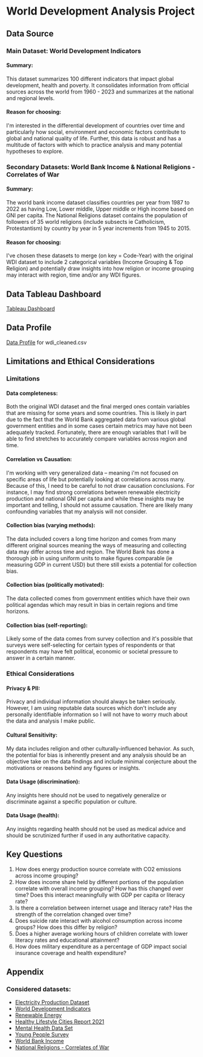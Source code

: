 # World Development Analysis Project
## Data Source
### Main Dataset: World Development Indicators
#### Summary:
This dataset summarizes 100 different indicators that impact global development, health and poverty. It consolidates information from official sources across the world from 1960 - 2023 and summarizes at the national and regional levels.
#### Reason for choosing:
I'm interested in the differential development of countries over time and particularly how social, environment and economic factors contribute to global and national quality of life. Further, this data is robust and has a multitude of factors with which to practice analysis and many potential hypotheses to explore.
### Secondary Datasets: World Bank Income & National Religions - Correlates of War
#### Summary:
The world bank income dataset classifies countries per year from 1987 to 2022 as having Low, Lower middle, Upper middle or High income based on GNI per capita. 
The National Religions dataset contains the population of followers of 35 world religions (include subsects ie Catholicism, Protestantism) by country by year in 5 year increments from 1945 to 2015.
#### Reason for choosing:
I've chosen these datasets to merge (on key = Code-Year) with the original WDI dataset to include 2 categorical variables (Income Grouping & Top Religion) and potentially draw insights into how religion or income grouping may interact with region, time and/or any WDI figures.
## Data Tableau Dashboard
[Tableau Dashboard](https://public.tableau.com/views/WorldDevelopmentIndicatorAnalysis/Story?:language=en-US&publish=yes&:sid=&:display_count=n&:origin=viz_share_link)
## Data Profile
[Data Profile](https://docs.google.com/document/d/1Q6NKOSRb4bZQ5gbz57sMWshCltmzBM7q6Xvl1L-35bM/edit?usp=sharing) for wdi_cleaned.csv
## Limitations and Ethical Considerations
### Limitations
#### Data completeness:
Both the original WDI dataset and the final merged ones contain variables that are missing for some years and some countries. This is likely in part due to the fact that the World Bank aggregated data from various global government entities and in some cases certain metrics may have not been adequately tracked. Fortunately, there are enough variables that I will be able to find stretches to accurately compare variables across region and time.
#### Correlation vs Causation:
I'm working with very generalized data – meaning i'm not focused on specific areas of life but potentially looking at correlations across many. Because of this, I need to be careful to not draw causation conclusions. For instance, I may find strong correlations between renewable electricity production and national GNI per capita and while these insights may be important and telling, I should not assume causation. There are likely many confounding variables that my analysis will not consider.
#### Collection bias (varying methods):
The data included covers a long time horizon and comes from many different original sources meaning the ways of measuring and collecting data may differ across time and region. The World Bank has done a thorough job in using uniform units to make figures comparable (ie measuring GDP in current USD) but there still exists a potential for collection bias.
#### Collection bias (politically motivated):
The data collected comes from government entities which have their own political agendas which may result in bias in certain regions and time horizons.
#### Collection bias (self-reporting):
Likely some of the data comes from survey collection and it's possible that surveys were self-selecting for certain types of respondents or that respondents may have felt political, economic or societal pressure to answer in a certain manner.
### Ethical Considerations
#### Privacy & PII:
Privacy and individual information should always be taken seriously. However, I am using reputable data sources which don't include any personally identifiable information so I will not have to worry much about the data and analysis I make public.
#### Cultural Sensitivity:
My data includes religion and other culturally-influenced behavior. As such, the potential for bias is inherently present and any analysis should be an objective take on the data findings and include minimal conjecture about the motivations or reasons behind any figures or insights.
#### Data Usage (discrimination):
Any insights here should not be used to negatively generalize or discriminate against a specific population or culture.
#### Data Usage (health):
Any insights regarding health should not be used as medical advice and should be scrutinized further if used in any authoritative capacity.
## Key Questions
1. How does energy production source correlate with CO2 emissions across income grouping?
2. How does income share held by different portions of the population correlate with overall income grouping? How has this changed over time? Does this interact meaningfully with GDP per capita or literacy rate?
3. Is there a correlation between internet usage and literacy rate? Has the strength of the correlation changed over time?
4. Does suicide rate interact with alcohol consumption across income groups? How does this differ by religion?
5. Does a higher average working hours of children correlate with lower literacy rates and educational attainment?
6. How does military expenditure as a percentage of GDP impact social insurance coverage and health expenditure?
## Appendix
### Considered datasets:
- [Electricity Production Dataset](https://www.kaggle.com/datasets/sazidthe1/global-electricity-production)
- [World Development Indicators](https://datacatalog.worldbank.org/search/dataset/0037712/World-Development-Indicators)
- [Renewable Energy](https://www.kaggle.com/datasets/belayethossainds/renewable-energy-world-wide-19652022)
- [Healthy Lifestyle Cities Report 2021](https://www.kaggle.com/datasets/prasertk/healthy-lifestyle-cities-report-2021)
- [Mental Health Data Set](https://www.kaggle.com/datasets/bhavikjikadara/mental-health-dataset)
- [Young People Survey](https://www.kaggle.com/datasets/miroslavsabo/young-people-survey)
- [World Bank Income](https://datatopics.worldbank.org/world-development-indicators/the-world-by-income-and-region.html)
- [National Religions - Correlates of War](https://correlatesofwar.org/data-sets/world-religion-data/)
 

